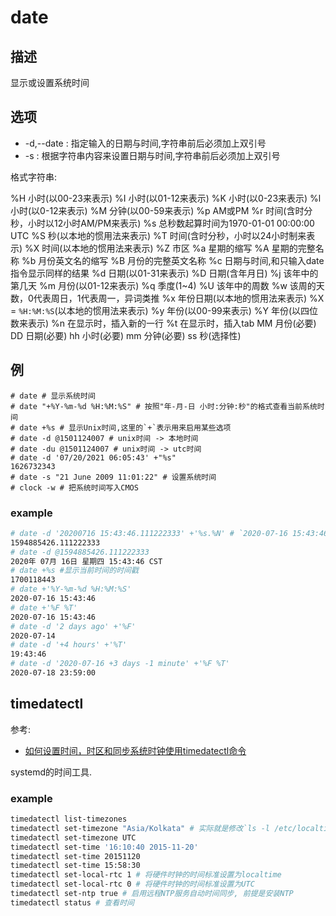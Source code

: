 # date

## 描述

显示或设置系统时间

## 选项

- -d,--date : 指定输入的日期与时间,字符串前后必须加上双引号
- -s : 根据字符串内容来设置日期与时间,字符串前后必须加上双引号

格式字符串:

%H 小时(以00-23来表示)
%I 小时(以01-12来表示)
%K 小时(以0-23来表示)
%l 小时(以0-12来表示)
%M 分钟(以00-59来表示)
%p AM或PM
%r 时间(含时分秒，小时以12小时AM/PM来表示)
%s 总秒数起算时间为1970-01-01 00:00:00 UTC
%S 秒(以本地的惯用法来表示)
%T 时间(含时分秒，小时以24小时制来表示)
%X 时间(以本地的惯用法来表示)
%Z 市区
%a 星期的缩写
%A 星期的完整名称
%b 月份英文名的缩写
%B 月份的完整英文名称
%c 日期与时间,和只输入date指令显示同样的结果
%d 日期(以01-31来表示)
%D 日期(含年月日)
%j 该年中的第几天
%m 月份(以01-12来表示)
%q 季度(1~4)
%U 该年中的周数
%w 该周的天数，0代表周日，1代表周一，异词类推
%x 年份日期(以本地的惯用法来表示)
%X = `%H:%M:%S`(以本地的惯用法来表示)
%y 年份(以00-99来表示)
%Y 年份(以四位数来表示)
%n 在显示时，插入新的一行
%t 在显示时，插入tab
MM 月份(必要)
DD 日期(必要)
hh 小时(必要)
mm 分钟(必要)
ss 秒(选择性)

## 例

    # date # 显示系统时间
    # date "+%Y-%m-%d %H:%M:%S" # 按照"年-月-日 小时:分钟:秒"的格式查看当前系统时间
    # date +%s # 显示Unix时间,这里的`+`表示用来启用某些选项
    # date -d @1501124007 # unix时间 -> 本地时间
    # date -du @1501124007 # unix时间 -> utc时间
    # date -d '07/20/2021 06:05:43' +"%s"
    1626732343
    # date -s "21 June 2009 11:01:22" # 设置系统时间
    # clock -w # 把系统时间写入CMOS

### example
```bash
# date -d '20200716 15:43:46.111222333' +'%s.%N' # `2020-07-16 15:43:46.111222333`也是支持的
1594885426.111222333
# date -d @1594885426.111222333
2020年 07月 16日 星期四 15:43:46 CST
# date +%s #显示当前时间的时间戳
1700118443
# date +'%Y-%m-%d %H:%M:%S'
2020-07-16 15:43:46
# date +'%F %T'
2020-07-16 15:43:46
# date -d '2 days ago' +'%F'
2020-07-14
# date -d '+4 hours' +'%T'
19:43:46
# date -d '2020-07-16 +3 days -1 minute' +'%F %T'
2020-07-18 23:59:00
```

## timedatectl
参考:
- [如何设置时间，时区和同步系统时钟使用timedatectl命令](https://www.howtoing.com/set-time-timezone-and-synchronize-time-using-timedatectl-command/)

systemd的时间工具.

### example
```bash
timedatectl list-timezones
timedatectl set-timezone "Asia/Kolkata" # 实际就是修改`ls -l /etc/localtime`指向/usr/share/zoneinfo下某个时区
timedatectl set-timezone UTC
timedatectl set-time '16:10:40 2015-11-20'
timedatectl set-time 20151120
timedatectl set-time 15:58:30
timedatectl set-local-rtc 1 # 将硬件时钟的时间标准设置为localtime
timedatectl set-local-rtc 0 # 将硬件时钟的时间标准设置为UTC
timedatectl set-ntp true # 启用远程NTP服务自动时间同步, 前提是安装NTP
timedatectl status # 查看时间
```